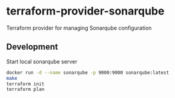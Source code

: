 # terraform-provider-sonarqube
Terraform provider for managing Sonarqube configuration


## Development
Start local sonarqube server
```bash
docker run -d --name sonarqube -p 9000:9000 sonarqube:latest
make
terraform init
terraform plan
```